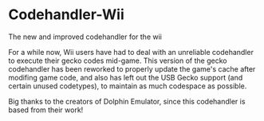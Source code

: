 # Codehandler-Wii
The new and improved codehandler for the wii

For a while now, Wii users have had to deal with an unreliable codehandler to execute their gecko codes mid-game.
This version of the gecko codehandler has been reworked to properly update the game's cache after modifing game code,
and also has left out the USB Gecko support (and certain unused codetypes), to maintain as much codespace as possible.

Big thanks to the creators of Dolphin Emulator, since this codehandler is based from their work!
